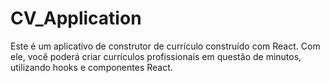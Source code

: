# CV_Application
Este é um aplicativo de construtor de currículo construído com React. Com ele, você poderá criar currículos profissionais em questão de minutos, utilizando hooks e componentes React.

